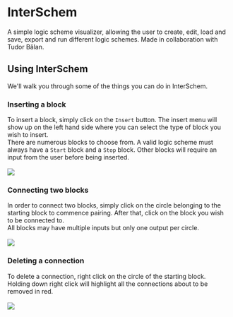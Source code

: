 # InterSchem
A simple logic scheme visualizer, allowing the user to create, edit, load and save, export and run different logic schemes.
Made in collaboration with Tudor Bălan.
## Using InterSchem
We'll walk you through some of the things you can do in InterSchem.
### Inserting a block <br>
To insert a block, simply click on the `Insert` button. The insert menu will show up on the left hand side where you can select the type of block you wish to insert.
<br>
There are numerous blocks to choose from. A valid logic scheme must always have a `Start` block and a `Stop` block. Other blocks will require an input from the user before being inserted.
<br><br><img src="https://media.giphy.com/media/M5UzxrVjOYOZWUaUfF/giphy.gif"></img>
### Connecting two blocks <br>
In order to connect two blocks, simply click on the circle belonging to the starting block to commence pairing. After that, click on the block you wish to be connected to.
<br>
All blocks may have multiple inputs but only one output per circle.
<br><br><img src="https://media.giphy.com/media/YHS9RdTl12pygJ66rV/giphy.gif"></img>
### Deleting a connection <br>
To delete a connection, right click on the circle of the starting block. Holding down right click will highlight all the connections about to be removed in red.
<br><br><img src="https://media.giphy.com/media/mdvV3L4cUZ3qxa96Ri/giphy.gif"></img>
